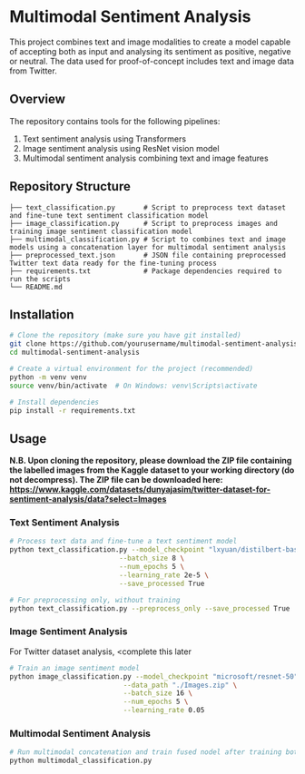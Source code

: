 # Multimodal Sentiment Analysis

This project combines text and image modalities to create a model capable of accepting both as input and analysing its sentiment as positive, negative or neutral. The data used for proof-of-concept includes text and image data from Twitter.

## Overview

The repository contains tools for the following pipelines:
1. Text sentiment analysis using Transformers
2. Image sentiment analysis using ResNet vision model
3. Multimodal sentiment analysis combining text and image features

## Repository Structure
```
├── text_classification.py       # Script to preprocess text dataset and fine-tune text sentiment classification model
├── image_classification.py      # Script to preprocess images and training image sentiment classification model
├── multimodal_classification.py # Script to combines text and image models using a concatenation layer for multimodal sentiment analysis
├── preprocessed_text.json       # JSON file containing preprocessed Twitter text data ready for the fine-tuning process
├── requirements.txt             # Package dependencies required to run the scripts
└── README.md
```
## Installation

```bash
# Clone the repository (make sure you have git installed)
git clone https://github.com/yourusername/multimodal-sentiment-analysis.git
cd multimodal-sentiment-analysis

# Create a virtual environment for the project (recommended)
python -m venv venv
source venv/bin/activate  # On Windows: venv\Scripts\activate

# Install dependencies
pip install -r requirements.txt
```

## Usage
**N.B. Upon cloning the repository, please download the ZIP file containing the labelled images from the Kaggle dataset to your working directory (do not decompress). The ZIP file can be downloaded here: https://www.kaggle.com/datasets/dunyajasim/twitter-dataset-for-sentiment-analysis/data?select=Images**

### Text Sentiment Analysis

```bash
# Process text data and fine-tune a text sentiment model
python text_classification.py --model_checkpoint "lxyuan/distilbert-base-multilingual-cased-sentiments-student" \
                           --batch_size 8 \
                           --num_epochs 5 \
                           --learning_rate 2e-5 \
                           --save_processed True

# For preprocessing only, without training 
python text_classification.py --preprocess_only --save_processed True
```

### Image Sentiment Analysis

For Twitter dataset analysis, <complete this later
```bash
# Train an image sentiment model
python image_classification.py --model_checkpoint "microsoft/resnet-50" \
                            --data_path "./Images.zip" \
                            --batch_size 16 \
                            --num_epochs 5 \
                            --learning_rate 0.05
```

### Multimodal Sentiment Analysis

```bash
# Run multimodal concatenation and train fused nodel after training both text and image models
python multimodal_classification.py
```
